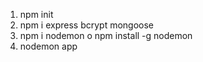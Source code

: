 1. npm init
2. npm i express bcrypt mongoose
3. npm i nodemon o npm install -g nodemon
4. nodemon app
